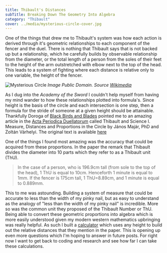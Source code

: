 ```yaml
---
title: Thibault's Distances
subTitle: Breaking Down The Geometry Into Algebra
category: "Thibault"
cover: ../media/mysterious-circle-cover.jpg
---
```


One of the things that drew me to Thibault's system was how each action is derived through it's geometric relationships to each component of the fencer and the duel. There is nothing that Thibault says that is not backed up but a relationship, which he carefully builds by observable relationship from the diameter, or the total length of a person from the soles of their feet to the height of the arm outstretched with elbow next to the top of the head. This leads to a system of fighting where each distance is relative only to one variable, the height of the fencer.

![Mysterious Circle](/media/mysterious-circle.jpg)
*Image Public Domain. Source [Wikimedia](https://commons.wikimedia.org/wiki/File:Gerard_Thibault_Mysterious_Circle.jpg)*

As I dug into the _Academy of the Sword_ I couldn't help myself from having my mind wander to how these relationships plotted into formula's. Since height is the basis of the circle and each intersection is one step, then a formula for the stride of someone at a given height should be attainable. Thankfully Doroga of [Black Birds and Blades](https://blackbirdsandblades.blogspot.com/) pointed me to an amazing article in the [Acta Periodica Duellatorum](https://www.actaperiodicaduellatorum.com/) called Thibault and Science I. Measure, Distances and Proportions in the Circle by János Majár, PhD and Zoltán Várhelyi. The original text is available [here](https://content.sciendo.com/view/journals/apd/2/1/article-p67.xml?rskey=oEJnbK&result=1)

One of the things I found most amazing was the accuracy that could be acquired from these proportions. In the paper the remark that Thibault divides the diameter into 10 parts which they refer to as a Thibault unit (ThU).

> In the case of a person, who is 196.9cm tall (from sole to the top of the head), 1 ThU is equal to 10cm. Henceforth 1 minute is equal to 1mm. If the fencer is 175cm tall, 1 ThU=8.89cm, and 1 minute is equal to 0.889mm.

This to me was astounding. Building a system of measure that could be accurate to less than the width of my pinky nail, but as easy to understand as the analogy of "less than the width of my pinky nail" is incredible. More so was the common unit they proposed of the Thibault Number or ThU. Being able to convert these geometric proportions into algebra which is more easily understood given my modern western mathematics upbringing was really helpful. As such I built a [calculator](/measurements) which uses any height to build out the relative distances that they mention in the paper. This is opening up even more questions which I'm hoping to answer in future posts. For right now I want to get back to coding and research and see how far I can take these calculations.
